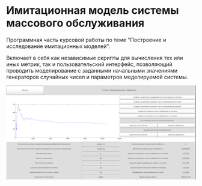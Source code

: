 # Имитационная модель системы массового обслуживания


Программная часть курсовой работы по теме "Построение и исследование имитационных моделей".


Включает в себя как независимые скрипты для вычисления тех или иных метрик,
так и пользовательский интерфейс, позволяющий проводить моделирование с заданными
начальными значениями генераторов случайных чисел и параметров моделируемой системы.


![UI screenshot](ui_screenshot.png?raw=true)
